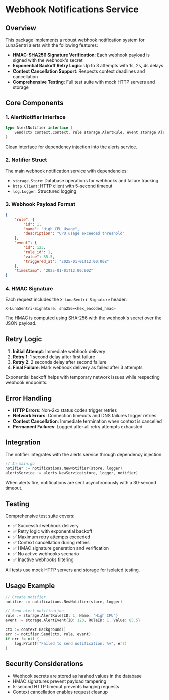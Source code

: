 # Webhook Notifications Service

## Overview

This package implements a robust webhook notification system for LunaSentri alerts with the following features:

- **HMAC-SHA256 Signature Verification**: Each webhook payload is signed with the webhook's secret
- **Exponential Backoff Retry Logic**: Up to 3 attempts with 1s, 2s, 4s delays
- **Context Cancellation Support**: Respects context deadlines and cancellation
- **Comprehensive Testing**: Full test suite with mock HTTP servers and storage

## Core Components

### 1. AlertNotifier Interface

```go
type AlertNotifier interface {
    Send(ctx context.Context, rule storage.AlertRule, event storage.AlertEvent) error
}
```

Clean interface for dependency injection into the alerts service.

### 2. Notifier Struct

The main webhook notification service with dependencies:

- `storage.Store`: Database operations for webhooks and failure tracking
- `http.Client`: HTTP client with 5-second timeout
- `log.Logger`: Structured logging

### 3. Webhook Payload Format

```json
{
    "rule": {
        "id": 1,
        "name": "High CPU Usage",
        "description": "CPU usage exceeded threshold"
    },
    "event": {
        "id": 123,
        "rule_id": 1,
        "value": 85.5,
        "triggered_at": "2025-01-01T12:00:00Z"
    },
    "timestamp": "2025-01-01T12:00:00Z"
}
```

### 4. HMAC Signature

Each request includes the `X-LunaSentri-Signature` header:

```
X-LunaSentri-Signature: sha256=<hex_encoded_hmac>
```

The HMAC is computed using SHA-256 with the webhook's secret over the JSON payload.

## Retry Logic

1. **Initial Attempt**: Immediate webhook delivery
2. **Retry 1**: 1 second delay after first failure
3. **Retry 2**: 2 seconds delay after second failure
4. **Final Failure**: Mark webhook delivery as failed after 3 attempts

Exponential backoff helps with temporary network issues while respecting webhook endpoints.

## Error Handling

- **HTTP Errors**: Non-2xx status codes trigger retries
- **Network Errors**: Connection timeouts and DNS failures trigger retries
- **Context Cancellation**: Immediate termination when context is cancelled
- **Permanent Failures**: Logged after all retry attempts exhausted

## Integration

The notifier integrates with the alerts service through dependency injection:

```go
// In main.go
notifier := notifications.NewNotifier(store, logger)
alertsService := alerts.NewService(store, logger, notifier)
```

When alerts fire, notifications are sent asynchronously with a 30-second timeout.

## Testing

Comprehensive test suite covers:

- ✅ Successful webhook delivery
- ✅ Retry logic with exponential backoff
- ✅ Maximum retry attempts exceeded
- ✅ Context cancellation during retries
- ✅ HMAC signature generation and verification
- ✅ No active webhooks scenario
- ✅ Inactive webhooks filtering

All tests use mock HTTP servers and storage for isolated testing.

## Usage Example

```go
// Create notifier
notifier := notifications.NewNotifier(store, logger)

// Send alert notification
rule := storage.AlertRule{ID: 1, Name: "High CPU"}
event := storage.AlertEvent{ID: 123, RuleID: 1, Value: 85.5}

ctx := context.Background()
err := notifier.Send(ctx, rule, event)
if err != nil {
    log.Printf("Failed to send notification: %v", err)
}
```

## Security Considerations

- Webhook secrets are stored as hashed values in the database
- HMAC signatures prevent payload tampering
- 5-second HTTP timeout prevents hanging requests
- Context cancellation enables request cleanup
